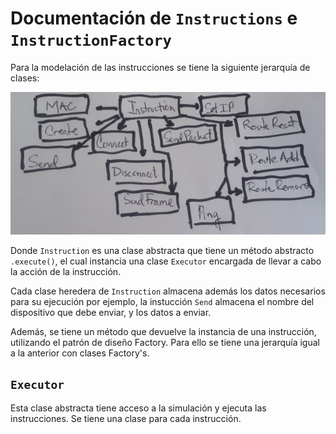 # Documentación de `Instructions` e `InstructionFactory`

Para la modelación de las instrucciones se tiene la siguiente jerarquía de clases:

![Jerarquía de las instrucciones](./img/instruction.jpg)

Donde `Instruction` es una clase abstracta que tiene un método abstracto `.execute()`, el cual instancia una clase `Executor`  encargada de llevar a cabo la acción de la instrucción.

Cada clase heredera de `Instruction` almacena además los datos necesarios para su ejecución por ejemplo, la instucción `Send` almacena el nombre del dispositivo que debe enviar, y los datos a enviar.

Además, se tiene un método que devuelve la instancia de una instrucción, utilizando el patrón de diseño Factory. Para ello se tiene una jerarquía igual a la anterior con clases Factory's.

## `Executor`

Esta clase abstracta tiene acceso a la simulación y ejecuta las instrucciones. Se tiene una clase para cada instrucción.


